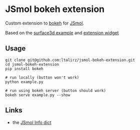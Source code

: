 # JSmol bokeh extension

Custom extension to [bokeh](https://bokeh.pydata.org/en/latest/) for [JSmol](https://sourceforge.net/projects/jsmol/).

Based on the [surface3d example](https://bokeh.pydata.org/en/latest/docs/user_guide/extensions_gallery/wrapping.html)
and [extension widget](https://bokeh.pydata.org/en/latest/docs/user_guide/extensions_gallery/widget.html#userguide-extensions-examples-widget)


## Usage

```
git clone git@github.com:ltalirz/jsmol-bokeh-extension.git
cd jsmol-bokeh-extension
pip install bokeh

# run locally (button won't work)
python example.py

# run using bokeh server (button should work)
bokeh serve example.py --show
```

## Links

 * the [JSmol Info dict](http://wiki.jmol.org/index.php/Jmol_JavaScript_Object/Info)
